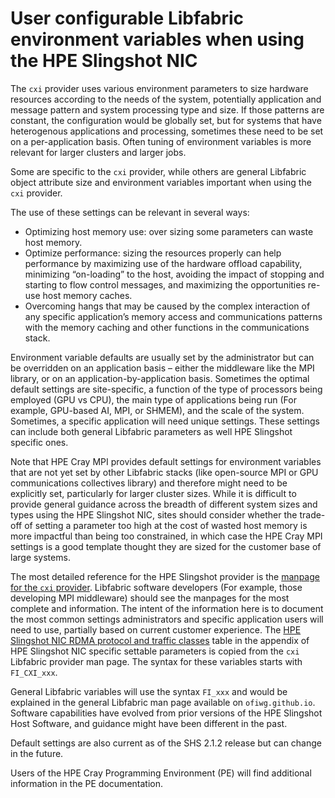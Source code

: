 # User configurable Libfabric environment variables when using the HPE Slingshot NIC

The `cxi` provider uses various environment parameters to size hardware resources according to the needs of the system, potentially application and message pattern and system processing type and size. If those patterns are constant, the configuration would be globally set, but for systems that have heterogenous applications and processing, sometimes these need to be set on a per-application basis.
Often tuning of environment variables is more relevant for larger clusters and larger jobs.

Some are specific to the `cxi` provider, while others are general Libfabric object attribute size and environment variables important when using the `cxi` provider.

The use of these settings can be relevant in several ways:

- Optimizing host memory use: over sizing some parameters can waste host memory.
- Optimize performance: sizing the resources properly can help performance by maximizing use of the hardware offload capability, minimizing “on-loading” to the host, avoiding the impact of stopping and starting to flow control messages, and maximizing the opportunities re-use host memory caches.
- Overcoming hangs that may be caused by the complex interaction of any specific application’s memory access and communications patterns with the memory caching and other functions in the communications stack.

Environment variable defaults are usually set by the administrator but can be overridden on an application basis – either the middleware like the MPI library, or on an application-by-application basis. Sometimes the optimal default settings are site-specific, a function of the type of processors being employed (GPU vs CPU), the main type of applications being run (For example, GPU-based AI, MPI, or SHMEM), and the scale of the system.
Sometimes, a specific application will need unique settings. These settings can include both general Libfabric parameters as well HPE Slingshot specific ones.

Note that HPE Cray MPI provides default settings for environment variables that are not yet set by other Libfabric stacks (like open-source MPI or GPU communications collectives library) and therefore might need to be explicitly set, particularly for larger cluster sizes.
While it is difficult to provide general guidance across the breadth of different system sizes and types using the HPE Slingshot NIC, sites should consider whether the trade-off of setting a parameter too high at the cost of wasted host memory is more impactful than being too constrained, in which case the HPE Cray MPI settings is a good template thought they are sized for the customer base of large systems.

The most detailed reference for the HPE Slingshot provider is the [manpage for the `cxi` provider](https://github.com/ofiwg/libfabric/blob/main/man/fi_cxi.7.md).
Libfabric software developers (For example, those developing MPI middleware) should see the manpages for the most complete and information.
The intent of the information here is to document the most common settings administrators and specific application users will need to use, partially based on current customer experience.
The [HPE Slingshot NIC RDMA protocol and traffic classes](./hpe_slingshot_nic_rdma_protocol_and_traffic_classes.md#hpe-slingshot-nic-rdma-protocol-and-traffic-classes) table in the appendix of HPE Slingshot NIC specific settable parameters is copied from the `cxi` Libfabric provider man page.
The syntax for these variables starts with `FI_CXI_xxx`.

General Libfabric variables will use the syntax `FI_xxx` and would be explained in the general Libfabric man page available on `ofiwg.github.io`.
Software capabilities have evolved from prior versions of the HPE Slingshot Host Software, and guidance might have been different in the past.

Default settings are also current as of the SHS 2.1.2 release but can change in the future.

Users of the HPE Cray Programming Environment (PE) will find additional information in the PE documentation.
